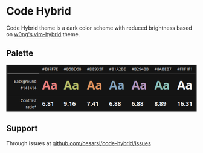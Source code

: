 # Code Hybrid

Code Hybrid theme is a dark color scheme with reduced brightness based on [w0ng's vim-hybrid](https://github.com/w0ng/vim-hybrid) theme.

## Palette

![Palette](https://raw.githubusercontent.com/cesarsl/code-hybrid/main/img/palette.png)

<!-- <table style="background-color: #141414;color: #F1F1F1;">
    <th>
        <td>#E87F7E</td>
        <td>#B5BD68</td>
        <td>#DE935F</td>
        <td>#81A2BE</td>
        <td>#B294BB</td>
        <td>#8ABEB7</td>
        <td>#F1F1F1</td>
    </th>
    <tr>
        <td style="text-align: right;">Background #141414</td>
        <td style="font-size: 42px;font-weight: bold;color: #E87F7E">Aa</td>
        <td style="font-size: 42px;font-weight: bold;color: #B5BD68">Aa</td>
        <td style="font-size: 42px;font-weight: bold;color: #DE935F">Aa</td>
        <td style="font-size: 42px;font-weight: bold;color: #81A2BE">Aa</td>
        <td style="font-size: 42px;font-weight: bold;color: #B294BB">Aa</td>
        <td style="font-size: 42px;font-weight: bold;color: #8ABEB7">Aa</td>
        <td style="font-size: 42px;font-weight: bold;color: #F1F1F1">Aa</td>
    </tr>
    <tr>
        <td style="text-align: right;">Contrast ratio*</td>
        <td style="font-size: 21px;font-weight: bold">6.81</td>
        <td style="font-size: 21px;font-weight: bold">9.16</td>
        <td style="font-size: 21px;font-weight: bold">7.41</td>
        <td style="font-size: 21px;font-weight: bold">6.88</td>
        <td style="font-size: 21px;font-weight: bold">6.88</td>
        <td style="font-size: 21px;font-weight: bold">8.89</td>
        <td style="font-size: 21px;font-weight: bold">16.31</td>
    </tr>
</table>

<small>\* Constrast ratio of 7+ is a level AAA in WCAG 2.2</small> -->

## Support

Through issues at [github.com/cesarsl/code-hybrid/issues](https://github.com/cesarsl/code-hybrid/issues/new)
